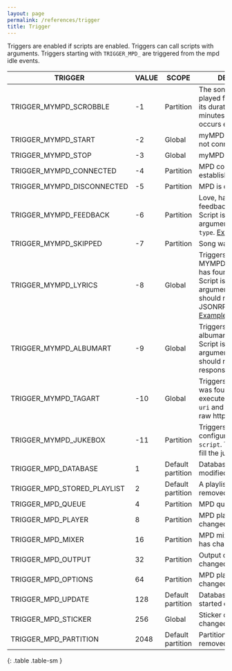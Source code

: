 ```yaml
---
layout: page
permalink: /references/trigger
title: Trigger
---
```


Triggers are enabled if scripts are enabled. Triggers can call scripts with arguments. Triggers starting with `TRIGGER_MPD_` are triggered from the mpd idle events.

| TRIGGER | VALUE | SCOPE | DESCRIPTION |
| ------- | ----- | ----- | ----------- |
| TRIGGER_MYMPD_SCROBBLE | -1 | Partition | The song has been played for at least half of its duration, or for 4 minutes (whichever occurs earlier). [Example](https://github.com/jcorporation/mympd-scripts/blob/main/ListenBrainz/ListenBrainz-Scrobbler.lua) |
| TRIGGER_MYMPD_START | -2 | Global | myMPD was started, but not connected to MPD. |
| TRIGGER_MYMPD_STOP | -3 | Global | myMPD is stopping. |
| TRIGGER_MYMPD_CONNECTED | -4 | Partition | MPD connection is established. |
| TRIGGER_MYMPD_DISCONNECTED | -5 | Partition | MPD is disconnected. |
| TRIGGER_MYMPD_FEEDBACK | -6 | Partition | Love, hate or rating feedback is set by user. Script is executed with arguments `uri`, `vote` and `type`. [Example](https://github.com/jcorporation/mympd-scripts/blob/main/ListenBrainz/ListenBrainz-Feedback.lua) |
| TRIGGER_MYMPD_SKIPPED | -7 | Partition | Song was skipped. |
| TRIGGER_MYMPD_LYRICS | -8 | Global | Triggers if MYMPD_API_LYRICS_GET has found no lyrics. Script is executed with arguments `uri` and should return an JSONRPC response. [Example](https://github.com/jcorporation/mympd-scripts/tree/main/Lyrics) |
| TRIGGER_MYMPD_ALBUMART | -9 | Global | Triggers if no local albumart was found. Script is executed with arguments `uri` and should return a raw http response. [Example](https://github.com/jcorporation/mympd-scripts/blob/main/Albumart/Coverartarchive.lua)|
| TRIGGER_MYMPD_TAGART | -10 | Global | Triggers if no local tagart was found. Script is executed with arguments `uri` and should return a raw http response. |
| TRIGGER_MYMPD_JUKEBOX | -11 | Partition | Triggers if jukebox is configured with the mode `script`. This script must fill the jukebox queue. |
| TRIGGER_MPD_DATABASE | 1 | Default partition | Database has been modified. |
| TRIGGER_MPD_STORED_PLAYLIST | 2 | Default partition | A playlist was added, removed or changed. |
| TRIGGER_MPD_QUEUE | 4 | Partition | MPD queue has changed. |
| TRIGGER_MPD_PLAYER | 8 | Partition | MPD player state has changed. |
| TRIGGER_MPD_MIXER | 16 | Partition | MPD mixer state (volume) has changed. |
| TRIGGER_MPD_OUTPUT | 32 | Partition | Output configuration has changed. |
| TRIGGER_MPD_OPTIONS | 64 | Partition | MPD player options has changed. |
| TRIGGER_MPD_UPDATE | 128 | Default partition | Database update has started or finished. |
| TRIGGER_MPD_STICKER | 256 | Global | Sticker database has changed. |
| TRIGGER_MPD_PARTITION | 2048 | Default partition | Partition was added or removed. |
{: .table .table-sm }
